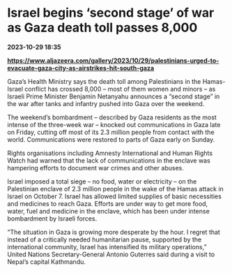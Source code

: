 # Israel begins ‘second stage’ of war as Gaza death toll passes 8,000

**2023-10-29 18:35**

**https://www.aljazeera.com/gallery/2023/10/29/palestinians-urged-to-evacuate-gaza-city-as-airstrikes-hit-south-gaza**

Gaza’s Health Ministry says the death toll among Palestinians in the Hamas-Israel conflict has crossed 8,000 – most of them women and minors – as Israeli Prime Minister Benjamin Netanyahu announces a “second stage” in the war after tanks and infantry pushed into Gaza over the weekend.

The weekend’s bombardment – described by Gaza residents as the most intense of the three-week war – knocked out communications in Gaza late on Friday, cutting off most of its 2.3 million people from contact with the world. Communications were restored to parts of Gaza early on Sunday.

Rights organisations including Amnesty International and Human Rights Watch had warned that the lack of communications in the enclave was hampering efforts to document war crimes and other abuses.

Israel imposed a total siege – no food, water or electricity – on the Palestinian enclave of 2.3 million people in the wake of the Hamas attack in Israel on October 7. Israel has allowed limited supplies of basic necessities and medicines to reach Gaza. Efforts are under way to get more food, water, fuel and medicine in the enclave, which has been under intense bombardment by Israeli forces.

“The situation in Gaza is growing more desperate by the hour. I regret that instead of a critically needed humanitarian pause, supported by the international community, Israel has intensified its military operations,” United Nations Secretary-General Antonio Guterres said during a visit to Nepal’s capital Kathmandu.